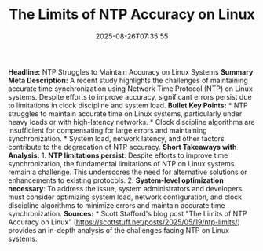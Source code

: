 ﻿---
title: "The Limits of NTP Accuracy on Linux"
date: "2025-08-26T07:35:55"
category: "Markets"
summary: ""
slug: "the limits of ntp accuracy on linux"
source_urls:
  - "https://scottstuff.net/posts/2025/05/19/ntp-limits/"
seo:
  title: "The Limits of NTP Accuracy on Linux | Hash n Hedge"
  description: ""
  keywords: ["news", "markets", "brief"]
---
**Headline:** NTP Struggles to Maintain Accuracy on Linux Systems  **Summary Meta Description:** A recent study highlights the challenges of maintaining accurate time synchronization using Network Time Protocol (NTP) on Linux systems. Despite efforts to improve accuracy, significant errors persist due to limitations in clock discipline and system load.  **Bullet Key Points:**  * NTP struggles to maintain accurate time on Linux systems, particularly under heavy loads or with high-latency networks. * Clock discipline algorithms are insufficient for compensating for large errors and maintaining synchronization. * System load, network latency, and other factors contribute to the degradation of NTP accuracy.  **Short Takeaways with Analysis:**  1. **NTP limitations persist**: Despite efforts to improve time synchronization, the fundamental limitations of NTP on Linux systems remain a challenge. This underscores the need for alternative solutions or enhancements to existing protocols. 2. **System-level optimization necessary**: To address the issue, system administrators and developers must consider optimizing system load, network configuration, and clock discipline algorithms to minimize errors and maintain accurate time synchronization.  **Sources:**  * Scott Stafford's blog post "The Limits of NTP Accuracy on Linux" (https://scottstuff.net/posts/2025/05/19/ntp-limits/) provides an in-depth analysis of the challenges facing NTP on Linux systems. 
